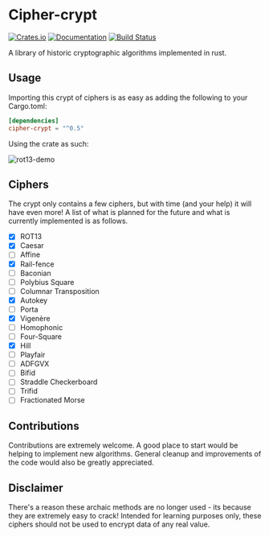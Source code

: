 # Cipher-crypt
[![Crates.io](https://img.shields.io/crates/v/cipher-crypt.svg)](https://crates.io/crates/cipher-crypt)
[![Documentation](https://docs.rs/cipher-crypt/badge.svg)](https://docs.rs/cipher-crypt)
[![Build Status](https://travis-ci.org/arosspope/cipher-crypt.svg?branch=master)](https://travis-ci.org/arosspope/cipher-crypt)

A library of historic cryptographic algorithms implemented in rust.

## Usage

Importing this crypt of ciphers is as easy as
adding the following to your Cargo.toml:

```toml
[dependencies]
cipher-crypt = "^0.5"
```
Using the crate as such:

![rot13-demo](http://i.imgur.com/5pywJBn.gif)

## Ciphers

The crypt only contains a few ciphers, but with time (and your help) it will have even more! A list of what is planned for the future and what is currently implemented is as follows.

- [x] ROT13
- [x] Caesar
- [ ] Affine
- [x] Rail-fence
- [ ] Baconian
- [ ] Polybius Square
- [ ] Columnar Transposition
- [x] Autokey
- [ ] Porta
- [x] Vigenère
- [ ] Homophonic
- [ ] Four-Square
- [x] Hill
- [ ] Playfair
- [ ] ADFGVX
- [ ] Bifid
- [ ] Straddle Checkerboard
- [ ] Trifid
- [ ] Fractionated Morse

## Contributions

Contributions are extremely welcome. A good place to start would be helping to implement new algorithms. General cleanup and improvements of the code would also be greatly appreciated.

## Disclaimer

There's a reason these archaic methods are no longer used - its because they are extremely easy to crack!
Intended for learning purposes only, these ciphers should not be used to encrypt data of any real value.
